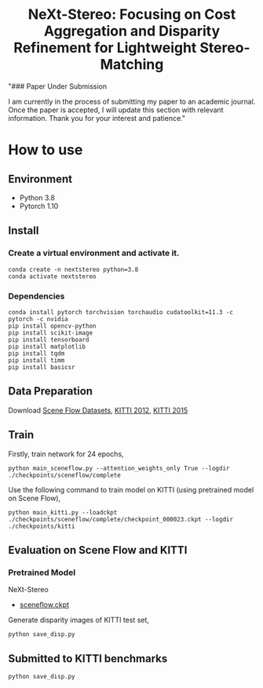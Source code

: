   <p align="center">
  <h1 align="center">NeXt-Stereo: Focusing on Cost Aggregation and Disparity Refinement for Lightweight Stereo-Matching</h1>
  <p align="center">

"### Paper Under Submission

I am currently in the process of submitting my paper to an academic journal. Once the paper is accepted, I will update this section with relevant information. Thank you for your interest and patience."

# How to use

## Environment
* Python 3.8
* Pytorch 1.10

## Install

### Create a virtual environment and activate it.

```
conda create -n nextstereo python=3.8
conda activate nextstereo
```
### Dependencies

```
conda install pytorch torchvision torchaudio cudatoolkit=11.3 -c pytorch -c nvidia
pip install opencv-python
pip install scikit-image
pip install tensorboard
pip install matplotlib 
pip install tqdm
pip install timm
pip install basicsr
```

## Data Preparation
Download [Scene Flow Datasets](https://lmb.informatik.uni-freiburg.de/resources/datasets/SceneFlowDatasets.en.html), [KITTI 2012](http://www.cvlibs.net/datasets/kitti/eval_stereo_flow.php?benchmark=stereo), [KITTI 2015](http://www.cvlibs.net/datasets/kitti/eval_scene_flow.php?benchmark=stereo)

## Train

Firstly, train network for 24 epochs,
```
python main_sceneflow.py --attention_weights_only True --logdir ./checkpoints/sceneflow/complete
```

Use the following command to train model on KITTI (using pretrained model on Scene Flow),
```
python main_kitti.py --loadckpt ./checkpoints/sceneflow/complete/checkpoint_000023.ckpt --logdir ./checkpoints/kitti
```


## Evaluation on Scene Flow and KITTI

### Pretrained Model
NeXt-Stereo
* [sceneflow.ckpt](https://drive.google.com/file/d/1lBeCbvqwO3--5CQyFwnEear5q_EJK2zT/view?usp=sharing)

Generate disparity images of KITTI test set,
```
python save_disp.py
```

## Submitted to KITTI benchmarks
```
python save_disp.py
```


